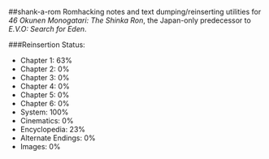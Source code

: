 ##shank-a-rom
Romhacking notes and text dumping/reinserting utilities for *46 Okunen Monogatari: The Shinka Ron*, the Japan-only predecessor to *E.V.O: Search for Eden*. 

###Reinsertion Status:
* Chapter 1: 63%
* Chapter 2: 0%
* Chapter 3: 0%
* Chapter 4: 0%
* Chapter 5: 0%
* Chapter 6: 0%
* System: 100%
* Cinematics: 0%
* Encyclopedia: 23%
* Alternate Endings: 0%
* Images: 0%